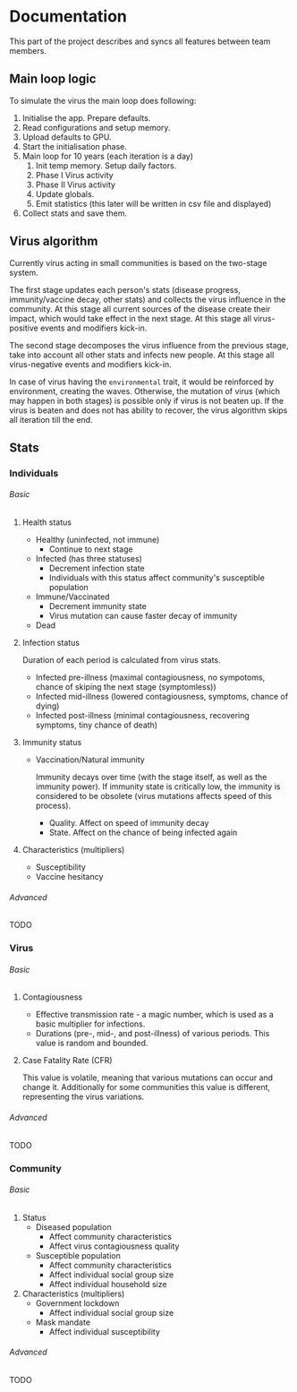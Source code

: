 # Documentation

This part of the project describes and syncs all features between team members.

## Main loop logic

To simulate the virus the main loop does following:

1. Initialise the app. Prepare defaults.
2. Read configurations and setup memory.
3. Upload defaults to GPU.
4. Start the initialisation phase.
5. Main loop for 10 years (each iteration is a day)
	1. Init temp memory. Setup daily factors.
	2. Phase I Virus activity
	3. Phase II Virus activity
	4. Update globals.
	5. Emit statistics (this later will be written in csv file and displayed)
6. Collect stats and save them.

## Virus algorithm

Currently virus acting in small communities is based on the two-stage system.

The first stage updates each person's stats (disease progress, immunity/vaccine decay, other stats) and collects the virus influence in the community. At this stage all current sources of the disease create their impact, which would take effect in the next stage. At this stage all virus-positive events and modifiers kick-in.

The second stage decomposes the virus influence from the previous stage, take into account all other stats and infects new people. At this stage all virus-negative events and modifiers kick-in.

In case of virus having the `environmental` trait, it would be reinforced by environment, creating the waves. Otherwise, the mutation of virus (which may happen in both stages) is possible only if virus is not beaten up. If the virus is beaten and does not has ability to recover, the virus algorithm skips all iteration till the end.

## Stats

### Individuals

###### Basic

1. Health status
	- Healthy (uninfected, not immune)
		- Continue to next stage
	- Infected (has three statuses)
		- Decrement infection state
		- Individuals with this status affect community's susceptible population
	- Immune/Vaccinated
		- Decrement immunity state
		- Virus mutation can cause faster decay of immunity
	- Dead
2. Infection status
	
	Duration of each period is calculated from virus stats.
	- Infected pre-illness (maximal contagiousness, no sympotoms, chance of skiping the next stage (symptomless))
	- Infected mid-illness (lowered contagiousness, symptoms, chance of dying)
	- Infected post-illness (minimal contagiousness, recovering symptoms, tiny chance of death)
3. Immunity status
	- Vaccination/Natural immunity

		Immunity decays over time (with the stage itself, as well as the immunity power).
		If immunity state is critically low, the immunity is considered to be obsolete (virus mutations affects speed of this process).
		- Quality. Affect on speed of immunity decay
		- State. Affect on the chance of being infected again
4. Characteristics (multipliers)
	- Susceptibility
	- Vaccine hesitancy

###### Advanced

TODO

### Virus

###### Basic

1. Contagiousness
	- Effective transmission rate - a magic number, which is used as a basic multiplier for infections.
	- Durations (pre-, mid-, and post-illness) of various periods. This value is random and bounded.
2. Case Fatality Rate (CFR)

	This value is volatile, meaning that various mutations can occur and change it.
	Additionally for some communities this value is different, representing the virus variations.

###### Advanced

TODO

### Community

###### Basic

1. Status
	- Diseased population
		- Affect community characteristics
		- Affect virus contagiousness quality
	- Susceptible population
		- Affect community characteristics
		- Affect individual social group size
		- Affect individual household size
2. Characteristics (multipliers)
	- Government lockdown
		- Affect individual social group size
	- Mask mandate
		- Affect individual susceptibility

###### Advanced

TODO
